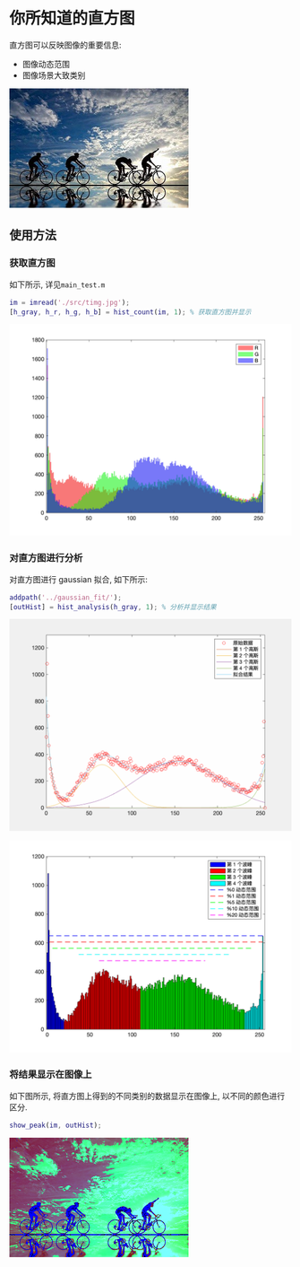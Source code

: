 # 你所知道的直方图

直方图可以反映图像的重要信息:

- 图像动态范围
- 图像场景大致类别

![原始图像](https://raw.githubusercontent.com/yfor1008/image_processing_as_you_know_it/master/histogram/src/timg.jpg?token=AE3EGYDYB3ZMMMTKT6URHEC7H2KLE)

## 使用方法

### 获取直方图

如下所示, 详见`main_test.m`

```matlab
im = imread('./src/timg.jpg');
[h_gray, h_r, h_g, h_b] = hist_count(im, 1); % 获取直方图并显示
```

![rgb 直方图](https://raw.githubusercontent.com/yfor1008/image_processing_as_you_know_it/master/histogram/src/hist_rgb.png?token=AE3EGYGDPHHBEVRJM2X732K7H2KPC)

### 对直方图进行分析

对直方图进行 gaussian 拟合, 如下所示:

```matlab
addpath('../gaussian_fit/');
[outHist] = hist_analysis(h_gray, 1); % 分析并显示结果
```

![高斯拟合](https://raw.githubusercontent.com/yfor1008/image_processing_as_you_know_it/master/histogram/src/fit_result.png?token=AE3EGYDWDRG67JXAMNAZ77K7H2KTW)

![直方图](https://raw.githubusercontent.com/yfor1008/image_processing_as_you_know_it/master/histogram/src/peak_range.png?token=AE3EGYANXXSXHQUINADLM5S7H2KVO)

### 将结果显示在图像上

如下图所示, 将直方图上得到的不同类别的数据显示在图像上, 以不同的颜色进行区分.

```matlab
show_peak(im, outHist);
```

![场景类别](https://raw.githubusercontent.com/yfor1008/image_processing_as_you_know_it/master/histogram/src/peak_area.png?token=AE3EGYFNESN2FHNPXNAF3427H2KX4)

